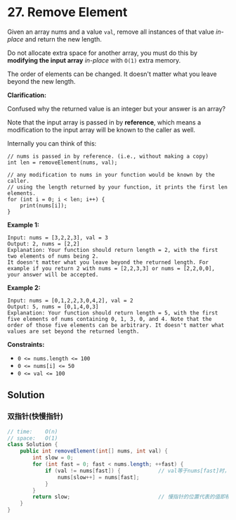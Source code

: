 # 27. Remove Element

Given an array nums and a value `val`, remove all instances of that value *in-place* and return the new length.

Do not allocate extra space for another array, you must do this by **modifying the input array** *in-place* with `O(1)` extra memory.

The order of elements can be changed. It doesn't matter what you leave beyond the new length.

**Clarification:**

Confused why the returned value is an integer but your answer is an array?

Note that the input array is passed in by **reference**, which means a modification to the input array will be known to the caller as well.

Internally you can think of this:
```
// nums is passed in by reference. (i.e., without making a copy)
int len = removeElement(nums, val);

// any modification to nums in your function would be known by the caller.
// using the length returned by your function, it prints the first len elements.
for (int i = 0; i < len; i++) {
    print(nums[i]);
}
```

**Example 1:**
```text
Input: nums = [3,2,2,3], val = 3
Output: 2, nums = [2,2]
Explanation: Your function should return length = 2, with the first two elements of nums being 2.
It doesn't matter what you leave beyond the returned length. For example if you return 2 with nums = [2,2,3,3] or nums = [2,2,0,0], your answer will be accepted.
```
**Example 2:**
```text
Input: nums = [0,1,2,2,3,0,4,2], val = 2
Output: 5, nums = [0,1,4,0,3]
Explanation: Your function should return length = 5, with the first five elements of nums containing 0, 1, 3, 0, and 4. Note that the order of those five elements can be arbitrary. It doesn't matter what values are set beyond the returned length.
```

**Constraints:**

* `0 <= nums.length <= 100`
* `0 <= nums[i] <= 50`
* `0 <= val <= 100`

## Solution

### 双指针(快慢指针)

```java
// time: 	O(n)
// space: 	O(1)
class Solution {
    public int removeElement(int[] nums, int val) {
		int slow = 0;
        for (int fast = 0; fast < nums.length; ++fast) {
            if (val != nums[fast]) {			// val等于nums[fast]时，慢指针不动
                nums[slow++] = nums[fast];
            }
        }
        return slow;							// 慢指针的位置代表的值即移除后数组的新长度
    }
}
```

